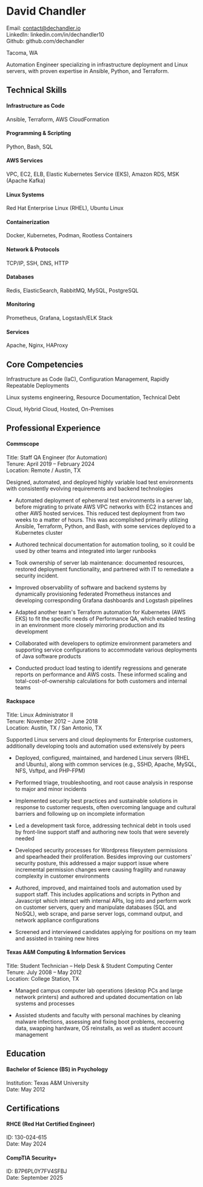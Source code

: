 # David Chandler

Email: contact@dechandler.io  
LinkedIn: linkedin.com/in/dechandler10  
Github: github.com/dechandler  

Tacoma, WA

Automation Engineer specializing in infrastructure deployment and Linux servers, with proven expertise in Ansible, Python, and Terraform.


## Technical Skills

#### Infrastructure as Code
Ansible, Terraform, AWS CloudFormation

#### Programming & Scripting
Python, Bash, SQL

#### AWS Services
VPC, EC2, ELB, Elastic Kubernetes Service (EKS), Amazon RDS, MSK (Apache Kafka)

#### Linux Systems
Red Hat Enterprise Linux (RHEL), Ubuntu Linux

#### Containerization
Docker, Kubernetes, Podman, Rootless Containers

#### Network & Protocols
TCP/IP, SSH, DNS, HTTP

#### Databases
Redis, ElasticSearch, RabbitMQ, MySQL, PostgreSQL

#### Monitoring
Prometheus, Grafana, Logstash/ELK Stack

#### Services
Apache, Nginx, HAProxy


## Core Competencies

Infrastructure as Code (IaC), Configuration Management, Rapidly Repeatable Deployments

Linux systems engineering, Resource Documentation, Technical Debt

Cloud, Hybrid Cloud, Hosted, On-Premises


## Professional Experience

#### Commscope

Title: Staff QA Engineer (for Automation)  
Tenure: April 2019 – February 2024  
Location: Remote / Austin, TX  

Designed, automated, and deployed highly variable load test environments with consistently evolving requirements and backend technologies


- Automated deployment of ephemeral test environments in a server lab, before migrating to private AWS VPC networks with EC2 instances and other AWS hosted services. This reduced test deployment from two weeks to a matter of hours. This was accomplished primarily utilizing Ansible, Terraform, Python, and Bash, with some services deployed to a Kubernetes cluster

- Authored technical documentation for automation tooling, so it could be used by other teams and integrated into larger runbooks

- Took ownership of server lab maintenance: documented resources, restored deployment functionality, and partnered with IT to remediate a security incident.

- Improved observability of software and backend systems by dynamically provisioning federated Prometheus instances and developing corresponding Grafana dashboards and Logstash pipelines

- Adapted another team's Terraform automation for Kubernetes (AWS EKS) to fit the specific needs of Performance QA, which enabled testing in an environment more closely mirroring production and its development

- Collaborated with developers to optimize environment parameters and supporting service configurations to accommodate various deployments of Java software products

- Conducted product load testing to identify regressions and generate reports on performance and AWS costs. These informed scaling and total-cost-of-ownership calculations for both customers and internal teams

#### Rackspace

Title: Linux Administrator II  
Tenure: November 2012 – June 2018  
Location: Austin, TX / San Antonio, TX  

Supported Linux servers and cloud deployments for Enterprise customers, additionally developing tools and automation used extensively by peers


- Deployed, configured, maintained, and hardened Linux servers (RHEL and Ubuntu), along with common services (e.g., SSHD, Apache, MySQL, NFS, Vsftpd, and PHP-FPM)

- Performed triage, troubleshooting, and root cause analysis in response to major and minor incidents

- Implemented security best practices and sustainable solutions in response to customer requests, often overcoming language and cultural barriers and following up on incomplete information

- Led a development task force, addressing technical debt in tools used by front-line support staff and authoring new tools that were severely needed

- Developed security processes for Wordpress filesystem permissions and spearheaded their proliferation. Besides improving our customers' security posture, this addressed a major support issue where incremental permission changes were causing fragility and runaway complexity in customer environments

- Authored, improved, and maintained tools and automation used by support staff. This includes applications and scripts in Python and Javascript which interact with internal APIs, log into and perform work on customer servers, query and manipulate databases (SQL and NoSQL), web scrape, and parse server logs, command output, and network appliance configurations

- Screened and interviewed candidates applying for positions on my team and assisted in training new hires

#### Texas A&M Computing & Information Services

Title: Student Technician – Help Desk & Student Computing Center  
Tenure: July 2008 – May 2012  
Location: College Station, TX  

- Managed campus computer lab operations (desktop PCs and large network printers) and authored and updated documentation on lab systems and processes

- Assisted students and faculty with personal machines by cleaning malware infections, assessing and fixing boot problems, recovering data, swapping hardware, OS reinstalls, as well as student account management


## Education

#### Bachelor of Science (BS) in Psychology
Institution: Texas A&M University  
Date: May 2012


## Certifications 

#### RHCE (Red Hat Certified Engineer)
ID: 130-024-615  
Date: May 2024

#### CompTIA Security+
ID: B7P6PL0Y7FV4SFBJ  
Date: September 2025
